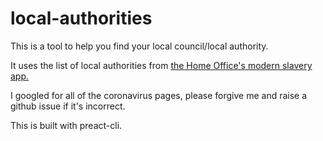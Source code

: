 # local-authorities

This is a tool to help you find your local council/local authority. 

It uses the list of local authorities from <a href="https://www.npmjs.com/package/ms-uk-local-authorities">the Home Office's modern slavery app.</a>

I googled for all of the coronavirus pages, please forgive me and raise a github issue if it's incorrect. 

This is built with preact-cli.